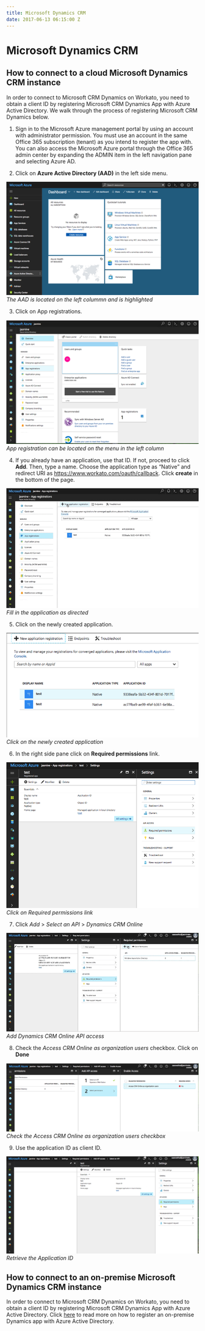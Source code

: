 ```yaml
---
title: Microsoft Dynamics CRM
date: 2017-06-13 06:15:00 Z
---
```


# Microsoft Dynamics CRM

## How to connect to a cloud Microsoft Dynamics CRM instance
In order to connect to Microsoft CRM Dynamics on Workato, you need to obtain a client ID by registering Microsoft CRM Dynamics App with Azure Active Directory. We walk through the process of registering Microsoft CRM Dynamics below.

1. Sign in to the Microsoft Azure management portal by using an account with administrator permission. You must use an account in the same Office 365 subscription (tenant) as you intend to register the app with. You can also access the Microsoft Azure portal through the Office 365 admin center by expanding the ADMIN item in the left navigation pane and selecting Azure AD.

2. Click on **Azure Active Directory (AAD)** in the left side menu.

![Azure Directory](/assets/images/connectors/microsoft-dynamics-CRM/azure-directory.png)
*The AAD is located on the left colummn and is highlighted*

3. Click on App registrations.

![App Registration](/assets/images/connectors/microsoft-dynamics-CRM/app-registrations.png)
*App registration can be located on the menu in the left column*

4. If you already have an application, use that ID. If not, proceed to click **Add**. Then, type a name. Choose the application type as “Native” and redirect URI as https://www.workato.com/oauth/callback. Click **create** in the bottom of the page.

![Add](/assets/images/connectors/microsoft-dynamics-CRM/add.gif)
*Fill in the application as directed*

5. Click on the newly created application. 

![Add](/assets/images/connectors/microsoft-dynamics-CRM/click-on-app.png)
*Click on the newly created application*

6. In the right side pane click on **Required permissions** link.

![Required permissions](/assets/images/connectors/microsoft-dynamics-CRM/permission.png)
*Click on Required permissions link*

7. Click *Add* > *Select an API* > *Dynamics CRM Online*

![Dynamics CRM](/assets/images/connectors/microsoft-dynamics-CRM/dynamics.gif)
*Add Dynamics CRM Online API access*

8. Check the *Access CRM Online as organization users* checkbox. Click on **Done**

![CRM online](/assets/images/connectors/microsoft-dynamics-CRM/access-crm.png)
*Check the Access CRM Online as organization users checkbox*

9. Use the application ID as client ID.

![Application ID](/assets/images/connectors/microsoft-dynamics-CRM/application.png)
*Retrieve the Application ID*

## How to connect to an on-premise Microsoft Dynamics CRM instance
In order to connect to Microsoft CRM Dynamics on Workato, you need to obtain a client ID by registering Microsoft CRM Dynamics App with Azure Active Directory. Click [here](https://technet.microsoft.com/itpro/powershell/windows/adfs/add-adfsclient) to read more on how to register an on-premise Dynamics app with Azure Active Directory.
